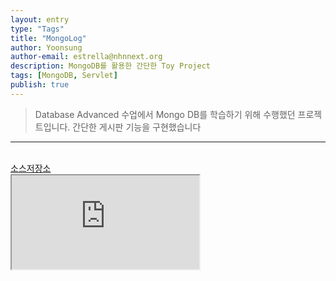 ```yaml
---
layout: entry
type: "Tags"
title: "MongoLog"
author: Yoonsung
author-email: estrella@nhnnext.org
description: MongoDB를 활용한 간단한 Toy Project
tags: [MongoDB, Servlet]
publish: true
---
```


> Database Advanced 수업에서 Mongo DB를 학습하기 위해 수행했던 프로젝트입니다. 간단한 게시판 기능을 구현했습니다

***

<br/>
<a href="https://github.com/YoonSung/MongoLog">소스저장소</a>
<div class="youtube">
	<iframe src="http://www.youtube.com/embed/GDqSw_uS0Mc?autoplay=1" class="video"></iframe>	
</div>